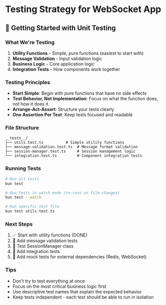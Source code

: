 # Testing Strategy for WebSocket App

## 🎯 Getting Started with Unit Testing

### What We're Testing

1. **Utility Functions** - Simple, pure functions (easiest to start with)
2. **Message Validation** - Input validation logic
3. **Business Logic** - Core application logic
4. **Integration Tests** - How components work together

### Testing Principles

- **Start Simple**: Begin with pure functions that have no side effects
- **Test Behavior, Not Implementation**: Focus on what the function does, not how it does it
- **Arrange-Act-Assert**: Structure your tests clearly
- **One Assertion Per Test**: Keep tests focused and readable

### File Structure

```
__tests__/
├── utils.test.ts          # Simple utility functions
├── message-validation.test.ts  # Message format validation
├── session-manager.test.ts     # Session management logic
└── integration.test.ts         # Component integration tests
```

### Running Tests

```bash
# Run all tests
bun test

# Run tests in watch mode (re-runs on file changes)
bun test --watch

# Run specific test file
bun test utils.test.ts
```

### Next Steps

1. ✅ Start with utility functions (DONE)
2. 🔄 Add message validation tests
3. 🔄 Test SessionManager class
4. 🔄 Add integration tests
5. 🔄 Add mock tests for external dependencies (Redis, WebSocket)

### Tips

- Don't try to test everything at once
- Focus on the most critical business logic first
- Use descriptive test names that explain the expected behavior
- Keep tests independent - each test should be able to run in isolation
